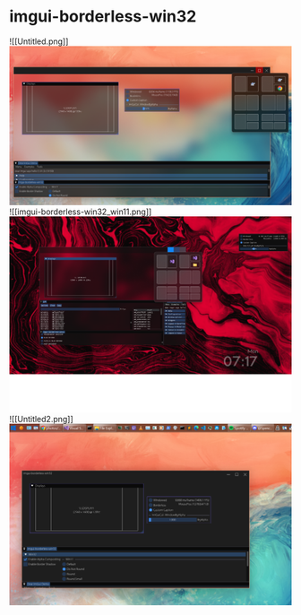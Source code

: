 # imgui-borderless-win32
![[Untitled.png]]![](https://github.com/Stehfyn/vault/blob/main/vault/media/Untitled.png)
![[imgui-borderless-win32_win11.png]]![](https://github.com/Stehfyn/vault/blob/main/vault/media/imgui-borderless-win32_win11.png)
![[Untitled2.png]]![](https://github.com/Stehfyn/vault/blob/main/vault/media/Untitled2.png)
